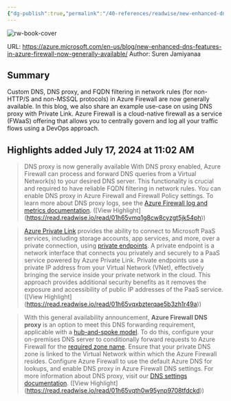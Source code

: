 ```yaml
---
{"dg-publish":true,"permalink":"/40-references/readwise/new-enhanced-dns-features-in-azure-firewall-now-generally-available/","tags":["rw/articles"]}
---
```


![rw-book-cover](https://readwise-assets.s3.amazonaws.com/media/uploaded_book_covers/profile_921743/d944b156-02e4-4e7b-94d3-94e85d72d8c7.webp)
  
URL: https://azure.microsoft.com/en-us/blog/new-enhanced-dns-features-in-azure-firewall-now-generally-available/
Author: Suren Jamiyanaa

## Summary

Custom DNS, DNS proxy, and FQDN filtering in network rules (for non-HTTP/S and non-MSSQL protocols) in Azure Firewall are now generally available. In this blog, we also share an example use-case on using DNS proxy with Private Link. Azure Firewall is a cloud-native firewall as a service (FWaaS) offering that allows you to centrally govern and log all your traffic flows using a DevOps approach.

## Highlights added July 17, 2024 at 11:02 AM
>DNS proxy is now generally available
>With DNS proxy enabled, Azure Firewall can process and forward DNS queries from a Virtual Network(s) to your desired DNS server. This functionality is crucial and required to have reliable FQDN filtering in network rules. You can enable DNS proxy in Azure Firewall and Firewall Policy settings. To learn more about DNS proxy logs, see the [Azure Firewall log and metrics documentation](https://docs.microsoft.com/en-us/azure/firewall/logs-and-metrics). ([View Highlight] (https://read.readwise.io/read/01h65vmq1g8cw8cyzgt5jk54ph))


>[Azure Private Link](https://docs.microsoft.com/en-us/azure/private-link/private-link-overview) provides the ability to connect to Microsoft PaaS services, including storage accounts, app services, and more, over a private connection, using [private endpoints](https://docs.microsoft.com/en-us/azure/private-link/private-endpoint-overview). A private endpoint is a network interface that connects you privately and securely to a PaaS service powered by Azure Private Link. Private endpoints use a private IP address from your Virtual Network (VNet), effectively bringing the service inside your private network in the cloud. This approach provides additional security benefits as it removes the exposure and accessibility of public IP addresses of the PaaS service. ([View Highlight] (https://read.readwise.io/read/01h65vqxbzterqae5b3zh1r49a))


>With this general availability announcement, **Azure Firewall DNS proxy** is an option to meet this DNS forwarding requirement, applicable with a [hub-and-spoke model](https://docs.microsoft.com/en-us/azure/architecture/reference-architectures/hybrid-networking/hub-spoke). To do this, configure your on-premises DNS server to conditionally forward requests to Azure Firewall for the [required zone name](https://docs.microsoft.com/en-us/azure/private-link/private-endpoint-dns#azure-services-dns-zone-configuration). Ensure that your private DNS zone is linked to the Virtual Network within which the Azure Firewall resides. Configure Azure Firewall to use the default Azure DNS for lookups, and enable DNS proxy in Azure Firewall DNS settings. For more information about DNS proxy, visit our [DNS settings documentation](https://docs.microsoft.com/en-us/azure/firewall/dns-settings). ([View Highlight] (https://read.readwise.io/read/01h65vqth0w95ynp9708tfdckd))


